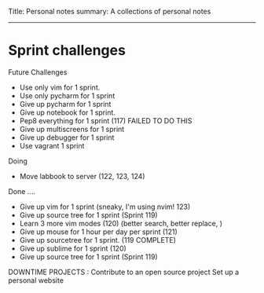 Title: Personal notes
summary: A collections of personal notes
- - - 

# Sprint challenges

 Future Challenges

- Use only vim for 1 sprint.
- Use only pycharm for 1 sprint
- Give up pycharm for 1 sprint 
- Give up notebook for 1 sprint.
- Pep8 everything for 1 sprint (117) FAILED TO DO THIS
- Give up multiscreens for 1 sprint
- Give up debugger for 1 sprint
- Use vagrant 1 sprint



Doing

- Move labbook to server (122, 123, 124)

Done ….

- Give up vim for 1 sprint (sneaky, I'm using nvim! 123) 
- Give up source tree for 1 sprint (Sprint 119)
- Learn 3 more vim modes (120) (better search, better replace, )
- Give up mouse for 1 hour per day per sprint (121)
- Give up sourcetree for 1 sprint. (119 COMPLETE)
- Give up sublime for 1 sprint (120)
- Give up source tree for 1 sprint (Sprint 119)


DOWNTIME PROJECTS :
Contribute to an open source project
Set up a personal website 

